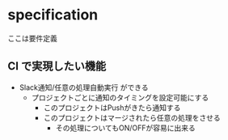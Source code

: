 
# specification

ここは要件定義

## CI で実現したい機能

- Slack通知/任意の処理自動実行 ができる
    - プロジェクトごとに通知のタイミングを設定可能にする
        - このプロジェクトはPushがきたら通知する
        - このプロジェクトはマージされたら任意の処理をさせる
            - その処理についてもON/OFFが容易に出来る



